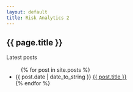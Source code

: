 ```yaml
---
layout: default
title: Risk Analytics 2
---
```

<h2>{{ page.title }}</h2>
<p>Latest posts</p>
<ul>
　{% for post in site.posts %}
　　<li>{{ post.date | date_to_string }} <a href="{{ site.baseurl }}{{ post.url }}">{{ post.title }}</a></li>
   {% endfor %}
</ul>